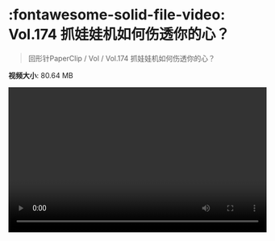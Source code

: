 # :fontawesome-solid-file-video: Vol.174 抓娃娃机如何伤透你的心？

> 回形针PaperClip / Vol / Vol.174 抓娃娃机如何伤透你的心？

**视频大小**: 80.64 MB

<video id="V-0bce511e5d64c2c9f68fe6d64d4e3e6c" width="512" height="288" preload="none" playsinline webkit-playsinline></video>